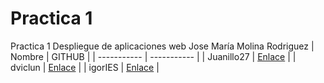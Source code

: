 # Practica 1

Practica 1 Despliegue de aplicaciones web Jose María Molina Rodriguez
	| Nombre | GITHUB |
| ----------- | ----------- |
| Juanillo27 | [Enlace](https://github.com/juanillo27) |
| dviclun | [Enlace](https://github.com/dviclun) |
| igorIES | [Enlace](https://github.com/igorIes) |
